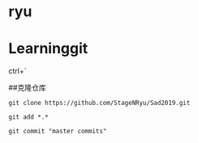 # ryu
# Learninggit

ctrl+`


##克隆仓库

```shell
git clone https://github.com/StageNRyu/Sad2019.git
```

```shell
git add *.*
```

```shell 
git commit "master commits"
```
